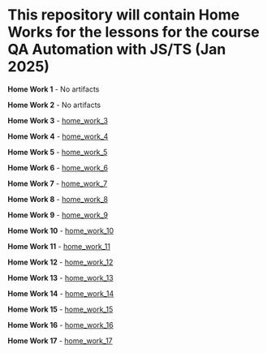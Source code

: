 # This repository will contain Home Works for the lessons for the course QA Automation with JS/TS (Jan 2025)

**Home Work 1** - No artifacts

**Home Work 2** - No artifacts

**Home Work 3** - [home_work_3](home_works/home_work_3)

**Home Work 4** - [home_work_4](home_works/home_work_4)

**Home Work 5** - [home_work_5](home_works/home_work_5)

**Home Work 6** - [home_work_6](home_works/home_work_6)

**Home Work 7** - [home_work_7](home_works/home_work_7)

**Home Work 8** - [home_work_8](home_works/home_work_8)

**Home Work 9** - [home_work_9](home_works/home_work_9)

**Home Work 10** - [home_work_10](home_works/home_work_10)

**Home Work 11** - [home_work_11](home_works/home_work_11)

**Home Work 12** - [home_work_12](home_works/home_work_12)

**Home Work 13** - [home_work_13](home_works/home_work_13)

**Home Work 14** - [home_work_14](home_works/home_work_14)

**Home Work 15** - [home_work_15](home_works/home_work_15)

**Home Work 16** - [home_work_16](home_works/home_work_16)

**Home Work 17** - [home_work_17](home_works/home_work_17)